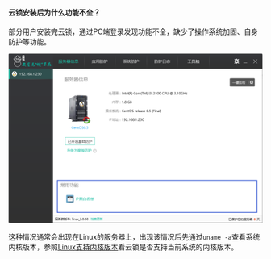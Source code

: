 #### 云锁安装后为什么功能不全？
部分用户安装完云锁，通过PC端登录发现功能不全，缺少了操作系统加固、自身防护等功能。

![](/assets/q_37_1.png)

这种情况通常会出现在Linux的服务器上，出现该情况后先通过`uname -a`查看系统内核版本，参照[Linux支持内核版本](http://help.yunsuo.com.cn/guide/Ker_README.html)看云锁是否支持当前系统的内核版本。